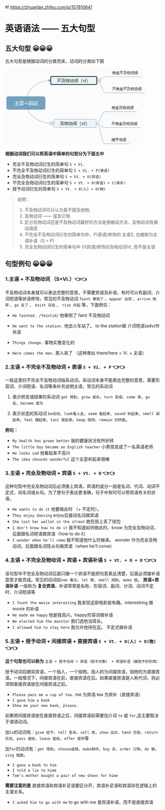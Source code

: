 #! https://zhuanlan.zhihu.com/p/157810641
# 英语语法 —— 五大句型

## 五大句型 😀😀😀

五大句型是根据动词的分类而来，动词的分类如下图

![动词种类](../img/20200708094120.png)


**根据动词我们可以将英语中简单的句型分为下面五中**

 - 完全不及物动词衍生的简单句 `S + Vi.`
 - 不完全不及物动词衍生的简单句 `S + Vi. + P(表语)`
 - 完全及物动词衍生的简单句 `S + Vt. + O(宾语)`
 - 不完全及物动词衍生的简单句 `S + Vt. + O(宾语) + C(宾补)`
 - 授予动词衍生的简单句 `S + Vt. + O(人) + O(物)`

> 说明：
> 1. 不及物动词可以认为是不提及他物; 
> 2. 及物动词 —— 提及它物
> 3. 区分及物动词还是不及物动词最好的方法是用被动方法，及物动词有被动语态
> 4. 不完全不及物动词衍生的简单句中，P(表语)修饰的 主语S, 也被称为主语补语（S = P）
> 4. 完全及物动词衍生的简单句中  O(宾语)修饰的及物动词Vt, 而不是主语

## 句型例句 😀😀😀

### 1.主语 + 不及物动词 （S+Vi.）👈👈

不及物动词本身就可以表达完整的意思，不需要宾语及补语，有时可以有副词、介词短语等状语修饰，常见的不及物动词 `faint 晕倒了` 、`appear 出现` 、`arrive 倒带` 、`go 走了` 、 `exist 存在` 、 `rise 升起` 等，下面例句：


- `He fainted. /feintid/` 他晕倒了 faint 不及物动词
- `He went to the station.` 他去火车站了。 to the station做 介词短语(adv)作状语

- `Things change.` 事物实惠变化的
- `Here comes the man.` 那人来了 （这种类似 there/here + Vi. + 主语）


### 2.主语 + 不完全不及物动词 + 表语 `S + Vi. + P` 👈👈

一般这里的不完全不及物动词指系动词，系动词本身不能表达完整的意思，需要形容词、介词短语、名词等来补充说明主语，常见的系动词

1. 表示转变或结果的系动词 `get 得到`、`grow 成长`、`turn 变成`、`come 来`、`go 去`、`become 成为`

2. 表示状态的系动词 `be动词`、`look看上去`、`seem 看起来`、`sound 听起来`、`smell 闻起来`、`feel 摸起来`、`tast 尝起来`、`keep 保持`、`remain 仍然是`。

**例句：**

- `My health has grown better` 我的健康状况有所好转
- `The little boy became an English teacher` 小男孩变成了一名英语老师
- `He looks sad` 他看起来不高兴
- `The idea shounds wonderful` 这个主意听起来很棒


### 3.主语 + 完全及物动词 + 宾语 `S + Vt. + O` 👈👈

这种句型中完全及物动词后必须接上宾语，宾语的成分一般是名词、代词、动词不定式、动名词或从句。为了使句子表达更准确，句子中有时可以带宾语有关的状语。

- `He wants to do it` 他要做此时 （+ 不定时）。
- `They enjoy dancing` enjoy后接动名词做宾语
- `She lost her wallet in the street` 她在街上丢了钱包
- `I don't know how to do it` 我不知道如何做此时。know 为完全及物动词，后面跟名词短语做宾语（how to do it）
- `I wonder when he'll come` 我不知道他什么时候来。 wonder 作为完全及物动词，后面跟名词性从句做宾语（when he'll come） 


### 4.主语 + 不完全及物动词 + 宾语 + 宾语补语 `S + Vt. + O + O` 👈👈

该句型中不完全及物动词后面只跟一个宾语不能把句意表达清楚，后面必须接补语意思才能完成。常见的动词如`see 看见`、`let 使`、`smell 闻到`、`make 使`。 **宾语+宾语补语** 一般称为 **复合宾语**。补语常常是名称、形容词、副词、分词、动词不定时、介词短语等

- `I fount the movie interesting` 我发现这部电影挺有趣。interestring 做 movie 的补语
- `He made me happy` 他是我高兴。happy形容词做补语
- `We elected him the monitor` 我们选他当班长。
- `I allowed him to stay here` 我允许他待在这。 不定式做补语


### 5.主语 + 授予动词 + 间接宾语 + 直接宾语 `S + Vt. + O(人) + O(物)` 👈👈

**这个句型也可以称为** `主语 + 授予动词 + 宾语（授予对象） + 宾语补语（被授予的东西）`

授予动词后跟双宾语，一个指人，一个指物。指人的为间接宾语，指物的为直接宾语。一般情况下，间接宾语在前，直接宾语在后。如果直接宾语是人称代词，则必须把直接宾语放在间接宾语之前。

- `Please pass me a cup of tea.`  me 为宾语  tea 为宾补（直接宾语）
- `I gave him a book`
- `Show me your new book, please.`

如果把间接宾语放在直接宾语之后，间接宾语前需要加介词 `to` 或 `for`,这主要取决于谓语动词。

加`to`的动词有：`give 给予`、`tell 告诉`、`sell 卖`、`show 出示`、`hand 交给`、`return 交还`、`pass 递给`、`leave 留给`、`offer 提供`等

加`for`的动词有：`get 得到`、`choose选择`、`make制作`、`buy 买`、`order 订购`、`do 做`、`sing 唱歌`。


- `I gave a book to him`
- `I told a lie to hime`
- `Tom's mother bought a pair of new shoes for hime`


**需要注意的是** 直接宾语和宾语补足语要区分开，宾语补足语和宾语存在逻辑上的主谓关系。

- `I asked him to go with me` to go with me 是宾语补语，而不是直接宾语
